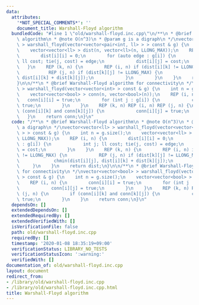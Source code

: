 ```yaml
---
data:
  attributes:
    '*NOT_SPECIAL_COMMENTS*': ''
    document_title: Warshall-Floyd algorithm
  bundledCode: "#line 1 \"old/warshall-floyd.inc.cpp\"\n/**\n * @brief Warshall-Floyd\
    \ algorithm\n * @note O(n^3)\n * @param g is a digraph\n */\nvector<vector<ll>\
    \ > warshall_floyd(vector<vector<pair<int, ll> > > const & g) {\n    int n = g.size();\n\
    \    vector<vector<ll> > dist(n, vector<ll>(n, LLONG_MAX));\n    REP (i, n) {\n\
    \        dist[i][i] = 0;\n        for (auto edge : g[i]) {\n            int j;\
    \ ll cost; tie(j, cost) = edge;\n            dist[i][j] = cost;\n        }\n \
    \   }\n    REP (k, n) {\n        REP (i, n) if (dist[i][k] != LLONG_MAX) {\n \
    \           REP (j, n) if (dist[k][j] != LLONG_MAX) {\n                chmin(dist[i][j],\
    \ dist[i][k] + dist[k][j]);\n            }\n        }\n    }\n    return dist;\n\
    }\n\n/**\n * @brief Warshall-Floyd algorithm for connectivity\n */\nvector<vector<bool>\
    \ > warshall_floyd(vector<vector<int> > const & g) {\n    int n = g.size();\n\
    \    vector<vector<bool> > conn(n, vector<bool>(n));\n    REP (i, n) {\n     \
    \   conn[i][i] = true;\n        for (int j : g[i]) {\n            conn[i][j] =\
    \ true;\n        }\n    }\n    REP (k, n) REP (i, n) REP (j, n) {\n        if\
    \ (conn[i][k] and conn[k][j]) {\n            conn[i][j] = true;\n        }\n \
    \   }\n    return conn;\n}\n"
  code: "/**\n * @brief Warshall-Floyd algorithm\n * @note O(n^3)\n * @param g is\
    \ a digraph\n */\nvector<vector<ll> > warshall_floyd(vector<vector<pair<int, ll>\
    \ > > const & g) {\n    int n = g.size();\n    vector<vector<ll> > dist(n, vector<ll>(n,\
    \ LLONG_MAX));\n    REP (i, n) {\n        dist[i][i] = 0;\n        for (auto edge\
    \ : g[i]) {\n            int j; ll cost; tie(j, cost) = edge;\n            dist[i][j]\
    \ = cost;\n        }\n    }\n    REP (k, n) {\n        REP (i, n) if (dist[i][k]\
    \ != LLONG_MAX) {\n            REP (j, n) if (dist[k][j] != LLONG_MAX) {\n   \
    \             chmin(dist[i][j], dist[i][k] + dist[k][j]);\n            }\n   \
    \     }\n    }\n    return dist;\n}\n\n/**\n * @brief Warshall-Floyd algorithm\
    \ for connectivity\n */\nvector<vector<bool> > warshall_floyd(vector<vector<int>\
    \ > const & g) {\n    int n = g.size();\n    vector<vector<bool> > conn(n, vector<bool>(n));\n\
    \    REP (i, n) {\n        conn[i][i] = true;\n        for (int j : g[i]) {\n\
    \            conn[i][j] = true;\n        }\n    }\n    REP (k, n) REP (i, n) REP\
    \ (j, n) {\n        if (conn[i][k] and conn[k][j]) {\n            conn[i][j] =\
    \ true;\n        }\n    }\n    return conn;\n}\n"
  dependsOn: []
  extendedDependsOn: []
  extendedRequiredBy: []
  extendedVerifiedWith: []
  isVerificationFile: false
  path: old/warshall-floyd.inc.cpp
  requiredBy: []
  timestamp: '2020-01-08 18:35:19+09:00'
  verificationStatus: LIBRARY_NO_TESTS
  verificationStatusIcon: ':warning:'
  verifiedWith: []
documentation_of: old/warshall-floyd.inc.cpp
layout: document
redirect_from:
- /library/old/warshall-floyd.inc.cpp
- /library/old/warshall-floyd.inc.cpp.html
title: Warshall-Floyd algorithm
---
```

